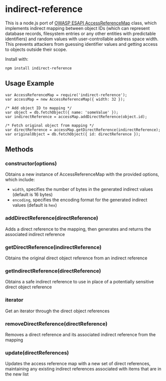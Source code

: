 # indirect-reference
This is a node.js port of
[OWASP ESAPI AccessReferenceMap](https://static.javadoc.io/org.owasp.esapi/esapi/2.0.1/org/owasp/esapi/AccessReferenceMap.html)
class, which implements indirect mapping between object IDs (which can represent
database records, filesystem entries or any other entities with predictable
identifiers) and random values with user-controllable address space width.
This prevents attackers from guessing identifier values and getting access to
objects outside their scope.

Install with:
```
npm install indirect-reference
```
## Usage Example
```
var AccessReferenceMap = require('indirect-reference');
var accessMap = new AccessReferenceMap({ width: 32 });

/* Add object ID to mapping */
var object = db.fetchObject({ name: 'someValue' });
var indirectReference = accessMap.addDirectReference(object.id);

/* Fetch original object from mapping */
var directReference = accessMap.getDirectReference(indirectReference);
var originalObject = db.fetchObject({ id: directReference });
```
## Methods
### constructor(options)
Obtains a new instance of AccessReferenceMap with the provided options, which include:
* `width`, specifies the number of bytes in the generated indirect values (default is 16 bytes)
* `encoding`, specifies the encoding format for the generated indirect values (default is `hex`)

### addDirectReference(directReference)
Adds a direct reference to the mapping, then generates and returns the associated indirect reference
### getDirectReference(indirectReference)
Obtains the original direct object reference from an indirect reference
### getIndirectReference(directReference)
Obtains a safe indirect reference to use in place of a potentially sensitive direct object reference
### iterator
Get an iterator through the direct object references
### removeDirectReference(directReference)
Removes a direct reference and its associated indirect reference from the mapping
### update(directReferences)
Updates the access reference map with a new set of direct references, maintaining any existing indirect
references associated with items that are in the new list
